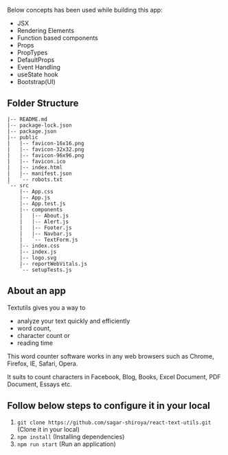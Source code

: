 
Below concepts has been used while building this app:

- JSX
- Rendering Elements
- Function based components
- Props
- PropTypes
- DefaultProps
- Event Handling
- useState hook
- Bootstrap(UI)

## Folder Structure

```
|-- README.md
|-- package-lock.json
|-- package.json
|-- public
|   |-- favicon-16x16.png
|   |-- favicon-32x32.png
|   |-- favicon-96x96.png
|   |-- favicon.ico
|   |-- index.html
|   |-- manifest.json
|   `-- robots.txt
`-- src
    |-- App.css
    |-- App.js
    |-- App.test.js
    |-- components
    |   |-- About.js
    |   |-- Alert.js
    |   |-- Footer.js
    |   |-- Navbar.js
    |   `-- TextForm.js
    |-- index.css
    |-- index.js
    |-- logo.svg
    |-- reportWebVitals.js
    `-- setupTests.js
```

## About an app

Textutils gives you a way to 

- analyze your text quickly and efficiently 
- word count, 
- character count or 
- reading time
  
This word counter software works in any web browsers such as Chrome, Firefox, IE, Safari, Opera. 

It suits to count characters in Facebook, Blog, Books, Excel Document, PDF Document, Essays etc.

## Follow below steps to configure it in your local

1. `git clone https://github.com/sagar-shiroya/react-text-utils.git` (Clone it in your local)
2. `npm install` (Installing dependencies)
3. `npm run start` (Run an application)
